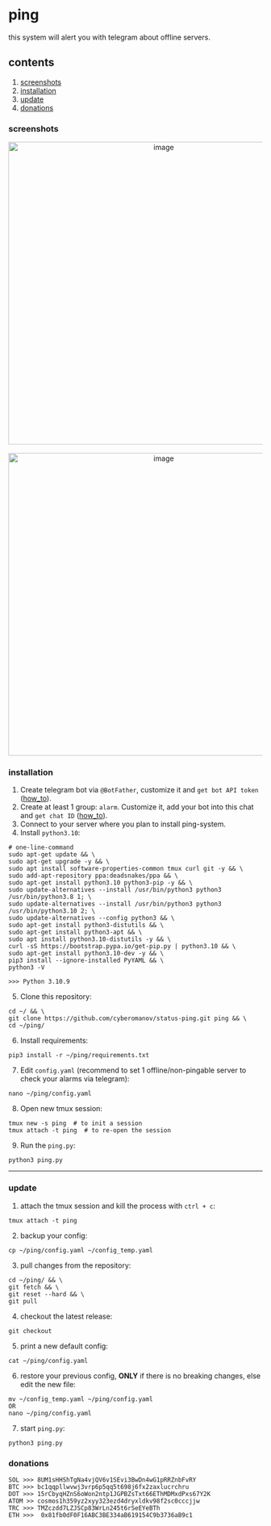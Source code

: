 # ping

this system will alert you with telegram about offline servers.

## contents
1. [screenshots](https://github.com/cyberomanov/status-ping#screenshots)
2. [installation](https://github.com/cyberomanov/status-ping#installation)
3. [update](https://github.com/cyberomanov/status-ping#update)
4. [donations](https://github.com/cyberomanov/status-ping#donations)

### screenshots

<p align="center">
<img width="600" alt="image" src="https://user-images.githubusercontent.com/41644451/209252582-ec7bb266-8cea-4409-a7e7-c631f7dc45c4.png">
<br> <br>
<img width="600" alt="image" src="https://user-images.githubusercontent.com/41644451/209252699-f056ee8b-e43f-4fc5-9e5f-706019d13223.png">
</p>

### installation

1. Create telegram bot via `@BotFather`, customize it and `get bot API token` ([how_to](https://www.siteguarding.com/en/how-to-get-telegram-bot-api-token)).
2. Create at least 1 group: `alarm`. Customize it, add your bot into this chat and `get chat ID` ([how_to](https://stackoverflow.com/questions/32423837/telegram-bot-how-to-get-a-group-chat-id)).
3. Connect to your server where you plan to install ping-system.
4. Install `python3.10`:
```
# one-line-command
sudo apt-get update && \
sudo apt-get upgrade -y && \
sudo apt install software-properties-common tmux curl git -y && \
sudo add-apt-repository ppa:deadsnakes/ppa && \
sudo apt-get install python3.10 python3-pip -y && \
sudo update-alternatives --install /usr/bin/python3 python3 /usr/bin/python3.8 1; \
sudo update-alternatives --install /usr/bin/python3 python3 /usr/bin/python3.10 2; \
sudo update-alternatives --config python3 && \
sudo apt-get install python3-distutils && \
sudo apt-get install python3-apt && \
sudo apt install python3.10-distutils -y && \
curl -sS https://bootstrap.pypa.io/get-pip.py | python3.10 && \
sudo apt-get install python3.10-dev -y && \
pip3 install --ignore-installed PyYAML && \
python3 -V

>>> Python 3.10.9
```
5. Clone this repository:
```
cd ~/ && \
git clone https://github.com/cyberomanov/status-ping.git ping && \
cd ~/ping/
```
6. Install requirements:
```
pip3 install -r ~/ping/requirements.txt
```
7. Edit `config.yaml` (recommend to set 1 offline/non-pingable server to check your alarms via telegram):
```
nano ~/ping/config.yaml
```
8. Open new tmux session:
```
tmux new -s ping  # to init a session
tmux attach -t ping  # to re-open the session
```
9. Run the `ping.py`:
```
python3 ping.py
```

---------
### update

1. attach the tmux session and kill the process with `ctrl + c`:
```
tmux attach -t ping
```
2. backup your config:
```
cp ~/ping/config.yaml ~/config_temp.yaml
```
3. pull changes from the repository:
```
cd ~/ping/ && \
git fetch && \
git reset --hard && \
git pull
```
4. checkout the latest release:
```
git checkout
```
5. print a new default config:
```
cat ~/ping/config.yaml
```
6. restore your previous config, **ONLY** if there is no breaking changes, else edit the new file:
```
mv ~/config_temp.yaml ~/ping/config.yaml
OR
nano ~/ping/config.yaml
```
7. start `ping.py`:
```
python3 ping.py
```

### donations

```
SOL >>> 8UM1sHHShTgNa4vjQV6v1SEvi3BwDn4wG1pRRZnbFvRY
BTC >>> bc1qqpllwvwj3vrp6p5qq5t698j6fx2zaxlucrchru
DOT >>> 15rCbyqHZnS6oWon2ntp1JGPBZsTxt66EThMDMxdPxs67Y2K
ATOM >> cosmos1h359yz2xyy323ezd4dryxldkv98f2sc0cccjjw
TRC >>> TMZczdd7LZJSCp83WrLn245t6rSeEYeBTh
ETH >>>  0x81fb0dF0F16ABC3BE334aB619154C9b3736aB9c1
```
